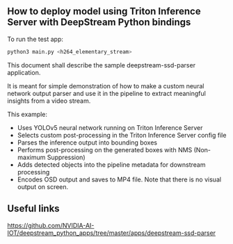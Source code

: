 ## How to deploy model using Triton Inference Server with DeepStream Python bindings

To run the test app:
```bash
python3 main.py <h264_elementary_stream>
```

This document shall describe the sample deepstream-ssd-parser application.

It is meant for simple demonstration of how to make a custom neural network
output parser and use it in the pipeline to extract meaningful insights
from a video stream.

This example:
- Uses YOLOv5 neural network running on Triton Inference Server
- Selects custom post-processing in the Triton Inference Server config file
- Parses the inference output into bounding boxes
- Performs post-processing on the generated boxes with NMS (Non-maximum Suppression)
- Adds detected objects into the pipeline metadata for downstream processing
- Encodes OSD output and saves to MP4 file. Note that there is no visual output on screen.

## Useful links
https://github.com/NVIDIA-AI-IOT/deepstream_python_apps/tree/master/apps/deepstream-ssd-parser
